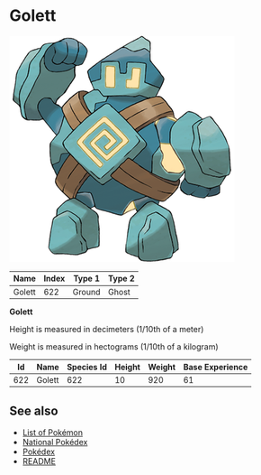 # Golett


![Golett](images/622.png)

| **Name** | **Index** | **Type 1** | **Type 2** |
|----|----|----|----|
| Golett | 622 | Ground | Ghost  |

**Golett** 


Height is measured in decimeters (1/10th of a meter)

Weight is measured in hectograms (1/10th of a kilogram)

| **Id** | **Name** | **Species Id** | **Height** | **Weight** | **Base Experience** |
|--------|----------|----------------|------------|------------|---------------------|
| 622 | Golett | 622 | 10 | 920 | 61 |


## See also

- [List of Pokémon](../pokemon.md)
- [National Pokédex](../national_pokedex.md)
- [Pokédex](../pokedex.md)
- [README](../README.md)
